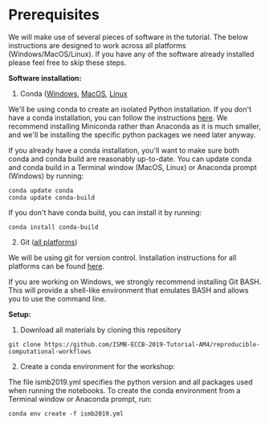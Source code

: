 # Prerequisites

We will make use of several pieces of software in the tutorial. The below instructions are designed to work across all platforms (Windows/MacOS/Linux). If you have any of the software already installed please feel free to skip these steps.

__Software installation:__

1. Conda ([Windows](https://conda.io/projects/conda/en/latest/user-guide/install/windows.html), [MacOS](https://conda.io/projects/conda/en/latest/user-guide/install/macos.html), [Linux](https://conda.io/projects/conda/en/latest/user-guide/install/linux.html) 

We'll be using conda to create an isolated Python installation. If you don't have a conda installation, you can follow the instructions [here](https://conda.io/projects/conda/en/latest/user-guide/install/index.html).
We recommend installing Miniconda rather than Anaconda as it is much smaller, and we'll be installing the specific python packages we need later anyway.

If you already have a conda installation, you'll want to make sure both conda and conda build are reasonably up-to-date. You can update conda and conda build in a Terminal window (MacOS, Linux) or Anaconda prompt (Windows) by running:
```
conda update conda
conda update conda-build
```

If you don't have conda build, you can install it by running:
```
conda install conda-build
```

2. Git ([all platforms](https://git-scm.com/book/en/v2/Getting-Started-Installing-Git))

We will be using git for version control. Installation instructions for all platforms can be found [here](https://git-scm.com/book/en/v2/Getting-Started-Installing-Git).

If you are working on Windows, we strongly recommend installing Git BASH. This will provide a shell-like environment that emulates BASH and allows you to use the command line.


__Setup:__

1. Download all materials by cloning this repository
```
git clone https://github.com/ISMB-ECCB-2019-Tutorial-AM4/reproducible-computational-workflows
```

2. Create a conda environment for the workshop:

The file ismb2019.yml specifies the python version and all packages used when running the notebooks. To create the conda environment from a Terminal window or Anaconda prompt, run:
```
conda env create -f ismb2019.yml
```
